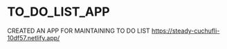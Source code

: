 # TO_DO_LIST_APP
CREATED AN APP FOR MAINTAINING TO DO LIST 
https://steady-cuchufli-10df57.netlify.app/
